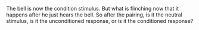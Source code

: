 The bell is now the condition stimulus. But what is flinching now that it
happens after he just hears the bell. So after the pairing, is it the neutral
stimulus, is it the unconditioned response, or is it the conditioned response?
